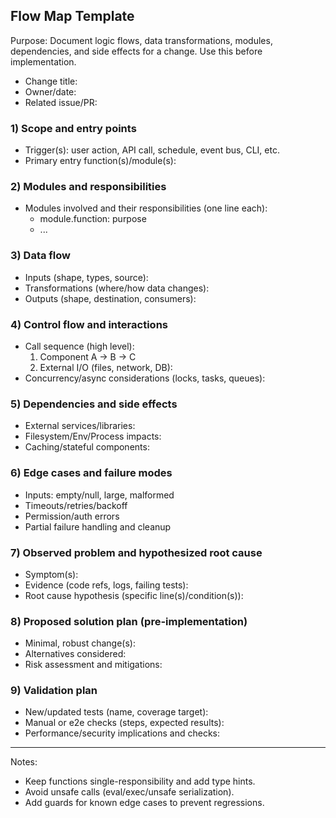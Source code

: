 ## Flow Map Template

Purpose: Document logic flows, data transformations, modules, dependencies, and side effects for a change. Use this before implementation.

- Change title:
- Owner/date:
- Related issue/PR:

### 1) Scope and entry points
- Trigger(s): user action, API call, schedule, event bus, CLI, etc.
- Primary entry function(s)/module(s):

### 2) Modules and responsibilities
- Modules involved and their responsibilities (one line each):
  - module.function: purpose
  - ...

### 3) Data flow
- Inputs (shape, types, source):
- Transformations (where/how data changes):
- Outputs (shape, destination, consumers):

### 4) Control flow and interactions
- Call sequence (high level):
  1. Component A -> B -> C
  2. External I/O (files, network, DB):
- Concurrency/async considerations (locks, tasks, queues):

### 5) Dependencies and side effects
- External services/libraries:
- Filesystem/Env/Process impacts:
- Caching/stateful components:

### 6) Edge cases and failure modes
- Inputs: empty/null, large, malformed
- Timeouts/retries/backoff
- Permission/auth errors
- Partial failure handling and cleanup

### 7) Observed problem and hypothesized root cause
- Symptom(s):
- Evidence (code refs, logs, failing tests):
- Root cause hypothesis (specific line(s)/condition(s)):

### 8) Proposed solution plan (pre-implementation)
- Minimal, robust change(s):
- Alternatives considered:
- Risk assessment and mitigations:

### 9) Validation plan
- New/updated tests (name, coverage target):
- Manual or e2e checks (steps, expected results):
- Performance/security implications and checks:

---
Notes:
- Keep functions single-responsibility and add type hints.
- Avoid unsafe calls (eval/exec/unsafe serialization).
- Add guards for known edge cases to prevent regressions.
